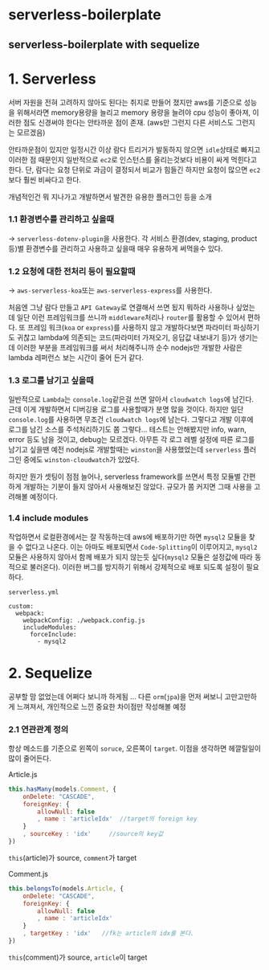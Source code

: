 # serverless-boilerplate
serverless-boilerplate with sequelize
----

# 1. Serverless

서버 자원을 전혀 고려하지 않아도 된다는 취지로 만들어 졌지만 aws를 기준으로 성능을 위해서라면 memory용량을 늘리고 memory 용량을 늘려야 cpu 성능이 좋아져, 이러한 점도 신경써야 한다는 안타까운 점이 존재.
(aws만 그런지 다른 서비스도 그런지는 모르겠음)

안타까운점이 있지만 일정시간 이상 람다 트리거가 발동하지 않으면 `idle`상태로 빠지고 이러한 점 때문인지 일반적으로 `ec2`로 인스턴스를 올리는것보다 비용이 싸게 먹힌다고 한다.
단, 람다는 요청 단위로 과금이 결정되서 비교가 힘들긴 하지만 요청이 많으면 `ec2`보다 훨씬 비싸다고 한다.

개념적인건 뭐 지나가고 개발하면서 발견한 유용한 플러그인 등을 소개

### 1.1 환경변수를 관리하고 싶을때
-> `serverless-dotenv-plugin`을 사용한다.
    각 서비스 환경(dev, staging, product 등)별 환경변수를 관리하고 사용하고 싶을때 매우 유용하게 써먹을수 있다.

### 1.2 요청에 대한 전처리 등이 필요할때
-> `aws-serverless-koa`또는 `aws-serverless-express`를 사용한다.

처음엔 그냥 람다 만들고 `API Gateway`로 연결해서 쓰면 됬지 뭐하라 사용하나 싶었는데 일단 이런 프레임워크를 쓰니까 `middleware`처리나 `router`를 활용할 수 있어서 편하다. 또 프레임 워크(`koa` or `express`)를 사용하지 않고 개발하다보면 파라미터 파싱하기도 귀찮고 lambda에 의존되는 코드(파라미터 가져오기, 응답값 내보내기 등)가 생기는데 이러한 부분을 프레임워크를 써서 처리해주니까 순수 nodejs만 개발한 사람은 lambda 레퍼런스 보는 시간이 줄어 든거 같다.

### 1.3 로그를 남기고 싶을때
일반적으로 `Lambda`는 `console.log`같은걸 쓰면 알아서 `cloudwatch logs`에 남긴다. 근데 이게 개발하면서 디버깅용 로그를 사용할때가 분명 많을 것이다. 하지만 일단 `console.log`를 사용하면 무조건 `cloudwatch logs`에 남는다. 그렇다고 개발 이후에 로그를 남긴 소스를 주석처리하기도 쫌 그렇다... 테스트는 안해봤지만 info, warn, error 등도 남을 것이고, debug는 모르겠다. 아무튼 각 로그 레벨 설정에 따른 로그를 남기고 싶을땐 예전 nodejs로 개발할때는 `winston`을 사용했었는데 `serverless` 플러그인 중에도 `winston-cloudwatch`가 있었다.

하지만 뭔가 셋팅이 점점 늘어나, serverless framework를 쓰면서 특정 모듈별 간편하게 개발하는 기분이 들지 않아서 사용해보진 않았다. 규모가 쫌 커지면 그때 사용을 고려해볼 예정이다.

### 1.4 include modules
작업하면서 로컬환경에서는 잘 작동하는데 aws에 배포하기만 하면 `mysql2` 모듈을 찾을 수 없다고 나온다. 이는 아마도 배포되면서 `Code-Splitting`이 이루어지고, `mysql2` 모듈은 사용하지 않아서 함께 배포가 되지 않는듯 싶다(`mysql2` 모듈은 설정값에 따라 동적으로 불러온다). 이러한 버그를 방지하기 위해서 강제적으로 배포 되도록 설정이 필요하다.

`serverless.yml`
```
custom:
  webpack:
    webpackConfig: ./webpack.config.js
    includeModules:
      forceInclude:
        - mysql2
```

# 2. Sequelize
공부할 맘 없었는데 어쩌다 보니까 하게됨 ... 다른 `orm`(`jpa`)을 먼저 써보니 고만고만하게 느껴져서, 개인적으로 느낀 중요한 차이점만 작성해볼 예정

### 2.1 연관관계 정의

항상 메소드를 기준으로 왼쪽이 `soruce`, 오른쪽이 `target`. 이점을 생각하면 헤깔릴일이 많이 줄어든다.

Article.js
```javascript
this.hasMany(models.Comment, {
    onDelete: "CASCADE",
    foreignKey: {
        allowNull: false
        , name : 'articleIdx'  //target의 foreign key
    }
    , sourceKey : 'idx'     //source의 key값
})
```
`this`(article)가 source, `comment`가 target

Comment.js
```javascript
this.belongsTo(models.Article, {
    onDelete: "CASCADE",
    foreignKey: {
        allowNull: false
        , name : 'articleIdx'
    }
    , targetKey : 'idx'   //fk는 article의 idx를 본다.
})
```

`this`(comment)가 source, `article`이 target